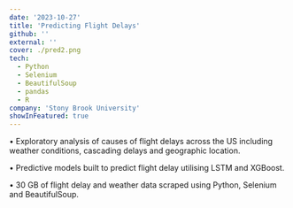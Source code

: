 ```yaml
---
date: '2023-10-27'
title: 'Predicting Flight Delays'
github: ''
external: ''
cover: ./pred2.png
tech:
  - Python
  - Selenium
  - BeautifulSoup
  - pandas
  - R
company: 'Stony Brook University'
showInFeatured: true
---
```


• Exploratory analysis of causes of flight delays across the US including weather conditions, cascading delays and
geographic location.

• Predictive models built to predict flight delay utilising LSTM and XGBoost.

• 30 GB of flight delay and weather data scraped using Python, Selenium and BeautifulSoup.